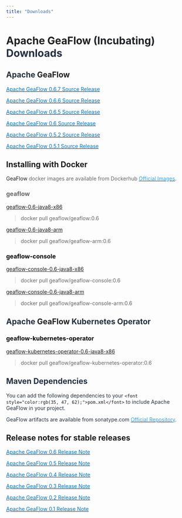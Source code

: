 ```yaml
---
title: "Downloads"
---
```


# <font style="color:rgba(0, 0, 0, 0.88);">Apache GeaFlow </font><font style="color:rgb(31, 35, 40);">(Incubating)</font><font style="color:rgba(0, 0, 0, 0.88);"> </font><font style="color:rgb(35, 47, 62);"> Downloads</font>

## <font style="color:rgb(35, 47, 62);">Apache </font><font style="color:rgba(0, 0, 0, 0.88);">GeaFlow</font>

[<font style="color:rgb(0, 115, 187);">Apache GeaFlow 0.6.7 Source Release</font>](https://github.com/apache/geaflow/releases/tag/v0.6.7)

[<font style="color:rgb(0, 115, 187);">Apache GeaFlow 0.6.6 Source Release</font>](https://github.com/apache/geaflow/releases/tag/v0.6.6)

[<font style="color:rgb(0, 115, 187);">Apache GeaFlow 0.6.5 Source Release</font>](https://github.com/apache/geaflow/releases/tag/v0.6.5)

[<font style="color:rgb(0, 115, 187);">Apache GeaFlow 0.6 Source Release</font>](https://github.com/apache/geaflow/releases/tag/v0.6)

[<font style="color:rgb(0, 115, 187);">Apache GeaFlow 0.5.2 Source Release</font>](https://github.com/apache/geaflow/releases/tag/v0.5.2)

[<font style="color:rgb(0, 115, 187);">Apache GeaFlow 0.5.1 Source Release</font>](https://github.com/apache/geaflow/releases/tag/v0.5.1)

## Installing with Docker<font style="color:#DF2A3F;"></font>

<font style="color:rgba(0, 0, 0, 0.88);">GeaFlow</font><font style="color:rgb(102, 102, 102);"> docker images are available from Dockerhub </font>[<font style="color:rgb(47, 164, 231);">Official Images</font>](https://hub.docker.com/u/geaflow)<font style="color:rgb(102, 102, 102);">.</font>

### <font style="color:rgb(102, 102, 102);">geaflow</font>

[geaflow-0.6-java8-x86](https://hub.docker.com/r/geaflow/geaflow/tags)

> <font style="color:rgb(102, 102, 102);">docker pull geaflow/geaflow:0.6</font>

[geaflow-0.6-java8-arm](https://hub.docker.com/r/geaflow/geaflow-arm/tags)

> <font style="color:rgb(102, 102, 102);">docker pull geaflow/geaflow-arm:0.6</font>

### <font style="color:rgb(0, 0, 0);">geaflow-console</font>

[geaflow-console-0.6-java8-x86](https://hub.docker.com/r/geaflow/geaflow-console/tags)

> <font style="color:rgb(102, 102, 102);">docker pull geaflow/geaflow-console:0.6</font>

[geaflow-console-0.6-java8-arm](https://hub.docker.com/r/geaflow/geaflow-console-arm/tags)

> docker pull <font style="color:rgb(102, 102, 102);">geaflow</font>/geaflow-console-arm:0.6

## <font style="color:rgb(35, 47, 62);">Apache </font><font style="color:rgba(0, 0, 0, 0.88);">GeaFlow</font><font style="color:rgb(35, 47, 62);"> Kubernetes Operator</font>

### <font style="color:rgb(0, 0, 0);">geaflow-kubernetes-operator</font>

[geaflow-kubernetes-operator-0.6-java8-x86](https://hub.docker.com/r/geaflow/geaflow-kubernetes-operator/tags)

> <font style="color:rgb(102, 102, 102);">docker pull geaflow/geaflow-kubernetes-operator:0.6</font>

## <font style="color:rgb(35, 47, 62);">Maven Dependencies</font><font style="color:#DF2A3F;"></font>

<font style="color:rgb(35, 47, 62);">You can add the following dependencies to your </font>`<font style="color:rgb(35, 47, 62);">pom.xml</font>`<font style="color:rgb(35, 47, 62);"> to include Apache GeaFlow in your project.</font>

<font style="color:rgb(35, 47, 62);">GeaFlow artifacts are available from sonatype.com</font><font style="color:rgb(102, 102, 102);"> </font>[<font style="color:rgb(47, 164, 231);">Official Repository</font>](https://search.maven.org/search?q=GeaFlow)<font style="color:rgb(102, 102, 102);">.</font>

## Release notes for stable releases

[<font style="color:rgb(0, 115, 187);">Apache GeaFlow 0.6 Release Note</font>](https://github.com/apache/geaflow/releases/tag/v0.6)

[<font style="color:rgb(0, 115, 187);">Apache GeaFlow 0.5 Release Note</font>](https://github.com/apache/geaflow/releases/tag/release-0.5)

[<font style="color:rgb(0, 115, 187);">Apache GeaFlow 0.4 Release Note</font>](https://github.com/apache/geaflow/releases/tag/release-0.4)

[<font style="color:rgb(0, 115, 187);">Apache GeaFlow 0.3 Release Note</font>](https://github.com/apache/geaflow/releases/tag/release-0.3)

[<font style="color:rgb(0, 115, 187);">Apache GeaFlow 0.2 Release Note</font>](https://github.com/apache/geaflow/releases/tag/release-0.2)

[<font style="color:rgb(0, 115, 187);">Apache GeaFlow 0.1 Release Note</font>](https://github.com/apache/geaflow/releases/tag/release-0.1)

##
